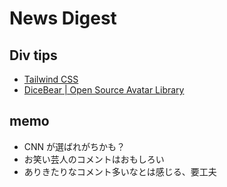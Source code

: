 # News Digest

## Div tips

- [Tailwind CSS](https://tailwindcss.com/docs/installation)
- [DiceBear | Open Source Avatar Library](https://www.dicebear.com/)

## memo

- CNN が選ばれがちかも？
- お笑い芸人のコメントはおもしろい
- ありきたりなコメント多いなとは感じる、要工夫
